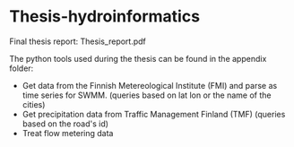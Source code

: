 # Thesis-hydroinformatics

Final thesis report: Thesis_report.pdf


The python tools used during the thesis can be found in the appendix folder:

  - Get data from the Finnish Metereological Institute (FMI) and parse as time series for SWMM.
    (queries based on lat lon or the name of the cities)
  - Get precipitation data from Traffic Management Finland (TMF) 
    (queries based on the road's id)
  - Treat flow metering data
